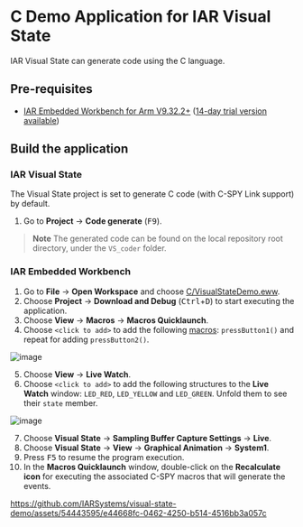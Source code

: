 # C Demo Application for IAR Visual State

IAR Visual State can generate code using the C language.

## Pre-requisites
- [IAR Embedded Workbench for Arm V9.32.2+](https://iar.com/ewarm) ([14-day trial version available](https://www.iar.com/products/architectures/arm/iar-embedded-workbench-for-arm/iar-embedded-workbench-for-arm---free-trial-version/))

## Build the application

### IAR Visual State
The Visual State project is set to generate C code (with C-SPY Link support) by default.

1. Go to __Project__ → __Code generate__ (<kbd>F9</kbd>).

>__Note__ The generated code can be found on the local repository root directory, under the `VS_coder` folder.

### IAR Embedded Workbench
1. Go to __File__ → __Open Workspace__ and choose [C/VisualStateDemo.eww](#).
2. Choose __Project__ → __Download and Debug__ (<kbd>Ctrl</kbd>+<kbd>D</kbd>) to start executing the application.
3. Choose __View__ → __Macros__ → __Macros Quicklaunch__.
4. Choose `<click to add>` to add the following [macros](Src/cspy.mac): `pressButton1()` and repeat for adding `pressButton2()`.

![image](https://user-images.githubusercontent.com/54443595/229764440-bb20f5cf-eb7a-4180-9995-dea204956f60.png)

5. Choose __View__ → __Live Watch__.
6. Choose `<click to add>` to add the following structures to the __Live Watch__ window: `LED_RED`, `LED_YELLOW` and `LED_GREEN`. Unfold them to see their `state` member.

![image](https://user-images.githubusercontent.com/54443595/229801862-744580e0-b9f6-424c-8832-033da9abc5f8.png)

7. Choose __Visual State__ → __Sampling Buffer Capture Settings__ → __Live__. 
8. Choose __Visual State__ → __View__ → __Graphical Animation__ → __System1__.
9. Press <kbd>F5</kbd> to resume the program execution.
10. In the __Macros Quicklaunch__ window, double-click on the __Recalculate icon__ for executing the associated C-SPY macros that will generate the events.

https://github.com/IARSystems/visual-state-demo/assets/54443595/e44668fc-0462-4250-b514-4516bb3a057c
